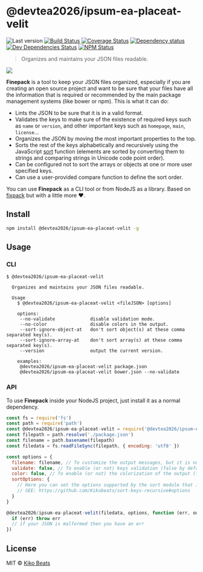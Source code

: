 # @devtea2026/ipsum-ea-placeat-velit

![Last version](https://img.shields.io/github/tag/Kikobeats/@devtea2026/ipsum-ea-placeat-velit.svg?style=flat-square)
[![Build Status](https://img.shields.io/travis/Kikobeats/@devtea2026/ipsum-ea-placeat-velit/master.svg?style=flat-square)](https://travis-ci.org/Kikobeats/@devtea2026/ipsum-ea-placeat-velit)
[![Coverage Status](https://img.shields.io/coveralls/Kikobeats/@devtea2026/ipsum-ea-placeat-velit.svg?style=flat-square)](https://coveralls.io/github/Kikobeats/@devtea2026/ipsum-ea-placeat-velit)
[![Dependency status](https://img.shields.io/david/Kikobeats/@devtea2026/ipsum-ea-placeat-velit.svg?style=flat-square)](https://david-dm.org/Kikobeats/@devtea2026/ipsum-ea-placeat-velit)
[![Dev Dependencies Status](https://img.shields.io/david/dev/Kikobeats/@devtea2026/ipsum-ea-placeat-velit.svg?style=flat-square)](https://david-dm.org/Kikobeats/@devtea2026/ipsum-ea-placeat-velit#info=devDependencies)
[![NPM Status](https://img.shields.io/npm/dm/@devtea2026/ipsum-ea-placeat-velit.svg?style=flat-square)](https://www.npmjs.org/package/@devtea2026/ipsum-ea-placeat-velit)

> Organizes and maintains your JSON files readable.

![](http://i.imgur.com/2qNLC48.png)

**Finepack** is a tool to keep your JSON files organized, especially if you are creating an open source project and want to be sure that your files have all the information that is required or recommended by the main package management systems (like bower or npm). This is what it can do:

-   Lints the JSON to be sure that it is in a valid format.
-   Validates the keys to make sure of the existence of required keys such as `name` or `version`, and other important keys such as `homepage`, `main`, `license`...
-   Organizes the JSON by moving the most important properties to the top.
-   Sorts the rest of the keys alphabetically and recursively using the JavaScript [sort](https://mzl.la/1jBtmgE) function (elements are sorted by converting them to strings and comparing strings in Unicode code point order).
-   Can be configured not to sort the arrays or objects at one or more user specified keys.
-   Can use a user-provided compare function to define the sort order.

You can use **Finepack** as a CLI tool or from NodeJS as a library. Based on [fixpack](https://github.com/henrikjoreteg/fixpack) but with a little more ♥.

## Install

```bash
npm install @devtea2026/ipsum-ea-placeat-velit -g
```

## Usage

### CLI

```
$ @devtea2026/ipsum-ea-placeat-velit

  Organizes and maintains your JSON files readable.

  Usage
    $ @devtea2026/ipsum-ea-placeat-velit <fileJSON> [options]

    options:
     --no-validate             disable validation mode.
     --no-color                disable colors in the output.
     --sort-ignore-object-at   don't sort object(s) at these comma separated key(s).
     --sort-ignore-array-at    don't sort array(s) at these comma separated key(s).
     --version                 output the current version.

    examples:
     @devtea2026/ipsum-ea-placeat-velit package.json
     @devtea2026/ipsum-ea-placeat-velit bower.json --no-validate
```

### API

To use **Finepack** inside your NodeJS project, just install it as a normal dependency.

```js
const fs = require('fs')
const path = require('path')
const @devtea2026/ipsum-ea-placeat-velit = require('@devtea2026/ipsum-ea-placeat-velit')
const filepath = path.resolve('./package.json')
const filename = path.basename(filepath)
const filedata = fs.readFileSync(filepath, { encoding: 'utf8' })

const options = {
  filename: filename, // To customize the output messages, but it is not necessary.
  validate: false, // To enable (or not) keys validation (false by default).
  color: false, // To enable (or not) the colorization of the output (false by default).
  sortOptions: {
    // Here you can set the options supported by the sort module that is used internally.
    // SEE: https://github.com/Kikobeats/sort-keys-recursive#options
  }
}

@devtea2026/ipsum-ea-placeat-velit(filedata, options, function (err, output, messages) {
  if (err) throw err
  // if your JSON is malformed then you have an err
})
```

## License

MIT © [Kiko Beats](http://www.kikobeats.com)
